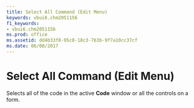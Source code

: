 ```yaml
---
title: Select All Command (Edit Menu)
keywords: vbui6.chm2051156
f1_keywords:
- vbui6.chm2051156
ms.prod: office
ms.assetid: dd4b33f8-95c8-18c3-763b-9f7a10cc37cf
ms.date: 06/08/2017
---
```



# Select All Command (Edit Menu)

Selects all of the code in the active **Code** window or all the controls on a form.


